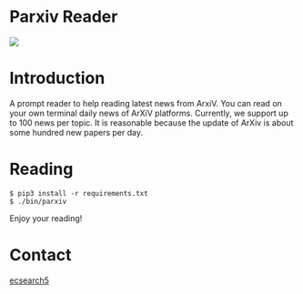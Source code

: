 Parxiv Reader
=====

![](./img/parxiv.gif)

# Introduction

A prompt reader to help reading latest news from ArxiV. You can read on your own terminal daily news of ArXiV platforms.
Currently, we support up to 100 news per topic. It is reasonable because the update of ArXiv is about some hundred new papers per day.

# Reading

```
$ pip3 install -r requirements.txt
$ ./bin/parxiv
```

Enjoy your reading!

# Contact

[ecsearch5](mailto:ecsearch5@gmail.com)
